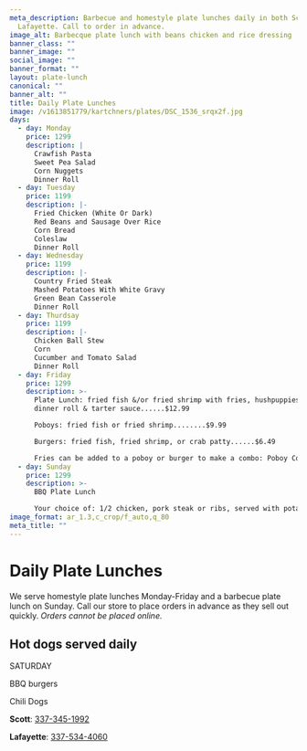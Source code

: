 ```yaml
---
meta_description: Barbecue and homestyle plate lunches daily in both Scott and
  Lafayette. Call to order in advance.
image_alt: Barbecque plate lunch with beans chicken and rice dressing
banner_class: ""
banner_image: ""
social_image: ""
banner_format: ""
layout: plate-lunch
canonical: ""
banner_alt: ""
title: Daily Plate Lunches
image: /v1613851779/kartchners/plates/DSC_1536_srqx2f.jpg
days:
  - day: Monday
    price: 1299
    description: |
      Crawfish Pasta 
      Sweet Pea Salad
      Corn Nuggets
      Dinner Roll
  - day: Tuesday
    price: 1199
    description: |-
      Fried Chicken (White Or Dark)
      Red Beans and Sausage Over Rice
      Corn Bread
      Coleslaw
      Dinner Roll
  - day: Wednesday
    price: 1199
    description: |-
      Country Fried Steak
      Mashed Potatoes With White Gravy
      Green Bean Casserole
      Dinner Roll
  - day: Thurdsay
    price: 1199
    description: |-
      Chicken Ball Stew 
      Corn
      Cucumber and Tomato Salad
      Dinner Roll 
  - day: Friday
    price: 1299
    description: >-
      Plate Lunch: fried fish &/or fried shrimp with fries, hushpuppies, a
      dinner roll & tarter sauce......$12.99

      Poboys: fried fish or fried shrimp........$9.99

      Burgers: fried fish, fried shrimp, or crab patty......$6.49

      Fries can be added to a poboy or burger to make a combo: Poboy Combo = $12.99, Burger Combo = $9.99
  - day: Sunday
    price: 1299
    description: >-
      BBQ Plate Lunch

      Your choice of: 1/2 chicken, pork steak or ribs, served with potato salad, baked beans, rice dressing and dinner rolls  
image_format: ar_1.3,c_crop/f_auto,q_80
meta_title: ""
---
```

<h1 class="text-5xl text-red-700">
  Daily Plate Lunches
</h1>

<p class="mb-6">We serve homestyle plate lunches Monday-Friday and a barbecue plate lunch on Sunday. Call our store to place orders in advance as they sell out quickly. <em>Orders cannot be placed online.</em></p>
<h2 class="text-gray-800">Hot dogs served daily</h2>

S﻿ATURDAY

BBQ burgers

C﻿hili Dogs

<p><strong>Scott</strong>: <a href="tel:3373451992">337-345-1992</a></p>
<p class="mb-6"><strong>Lafayette</strong>: <a href="tel:3375344060">337-534-4060</a></p>